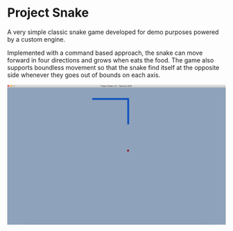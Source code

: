 # Project Snake
A very simple classic snake game developed for demo purposes powered by a custom engine.

Implemented with a command based approach, the snake can move forward in four directions and grows when eats the food. The game also supports boundless movement so that the snake find itself at the opposite side whenever they goes out of bounds on each axis.

![project_snake_screenshot](https://raw.githubusercontent.com/agbulutonur/ProjectSnake/master/resources/project_snake_ss.png)

